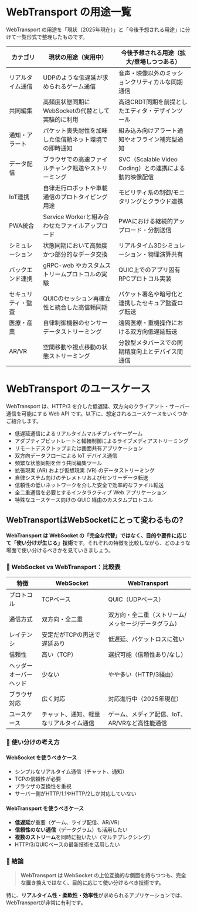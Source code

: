 # WebTransport の用途一覧

WebTransport の用途を「現状（2025年現在）」と「今後予想される用途」に分けて一覧形式で整理したものです。

| カテゴリ | 現状の用途（実用中） | 今後予想される用途（拡大/登場しつつある） |
|---|---|---|
| リアルタイム通信 | UDPのような低遅延が求められるゲーム通信 | 音声・映像以外のミッションクリティカルな同期通信 |
| 共同編集 | 高頻度状態同期にWebSocketの代替として実験的に利用 | 高速CRDT同期を前提としたエディタ・デザインツール |
| 通知・アラート | パケット喪失耐性を加味した低信頼ネット環境での即時通知 | 組み込み向けアラート通知やオフライン補完型通知 |
| データ配信 | ブラウザでの高速ファイルチャンク転送やストリーミング | SVC（Scalable Video Coding）との連携による動的映像配信 |
| IoT連携 | 自律走行ロボットや車載通信のプロトタイピング用途 | モビリティ系の制御/モニタリングとクラウド連携 |
| PWA統合 | Service Workerと組み合わせたファイルアップロード | PWAにおける継続的アップロード・分割送信 |
| シミュレーション | 状態同期において高頻度かつ部分的なデータ交換 | リアルタイム3Dシミュレーション・物理演算共有 |
| バックエンド連携 | gRPC-web やカスタムストリームプロトコルの実験 | QUIC上でのアプリ固有RPCプロトコル実装 |
| セキュリティ・監査 | QUICのセッション再確立性と統合した高信頼同期 | パケット署名や暗号化と連携したセキュア監査ログ転送 |
| 医療・産業 | 自律制御機器のセンサーデータストリーミング | 遠隔医療・重機操作における双方向低遅延転送 |
| AR/VR | 空間移動や視点移動の状態ストリーミング | 分散型メタバースでの同期精度向上とデバイス間通信 |

# WebTransport のユースケース

WebTransport は、HTTP/3 を介した低遅延、双方向のクライアント・サーバー通信を可能にする Web API です。以下に、想定されるユースケースをいくつかご紹介します。

- 低遅延通信によるリアルタイムマルチプレイヤーゲーム
- アダプティブビットレートと輻輳制御によるライブメディアストリーミング
- リモートデスクトップまたは画面共有アプリケーション
- 双方向データフローによる IoT デバイス通信
- 頻繁な状態同期を伴う共同編集ツール
- 拡張現実 (AR) および仮想現実 (VR) のデータストリーミング
- 自律システム向けのテレメトリおよびセンサーデータ転送
- 信頼性の低いネットワークを介した安全で効率的なファイル転送
- 全二重通信を必要とするインタラクティブ Web アプリケーション
- 特殊なユースケース向けの QUIC 経由のカスタムプロトコル

## WebTransportはWebSocketにとって変わるもの?

**WebTransport は WebSocket の「完全な代替」ではなく、目的や要件に応じて「使い分けが生じる」技術**です。それぞれの特徴を比較しながら、どのような場面で使い分けるべきかを見ていきましょう。


### 🔄 WebSocket vs WebTransport：比較表

| 特徴 | WebSocket | WebTransport |
|------|-----------|--------------|
| プロトコル | TCPベース | QUIC（UDPベース） |
| 通信方式 | 双方向・全二重 | 双方向・全二重（ストリーム/メッセージ/データグラム） |
| レイテンシ | 安定だがTCPの再送で遅延あり | 低遅延、パケットロスに強い |
| 信頼性 | 高い（TCP） | 選択可能（信頼性あり/なし） |
| ヘッダーオーバーヘッド | 少ない | やや多い（HTTP/3経由） |
| ブラウザ対応 | 広く対応 | 対応進行中（2025年現在） |
| ユースケース | チャット、通知、軽量なリアルタイム通信 | ゲーム、メディア配信、IoT、AR/VRなど高性能通信 |


### 🧠 使い分けの考え方

#### WebSocket を使うべきケース
- シンプルなリアルタイム通信（チャット、通知）
- TCPの信頼性が必要
- ブラウザの互換性を重視
- サーバー側がHTTP/1.1やHTTP/2しか対応していない

#### WebTransport を使うべきケース
- **低遅延**が重要（ゲーム、ライブ配信、AR/VR）
- **信頼性のない通信**（データグラム）も活用したい
- **複数のストリーム**を同時に扱いたい（マルチプレクシング）
- HTTP/3/QUICベースの最新技術を活用したい


### 🧩 結論

> **WebTransport は WebSocket の上位互換的な側面を持ちつつも、完全な置き換えではなく、目的に応じて使い分けるべき技術です。**

特に、**リアルタイム性・柔軟性・効率性**が求められるアプリケーションでは、WebTransportが非常に有利です。
